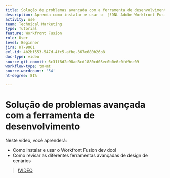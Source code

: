 ```yaml
---
title: Solução de problemas avançada com a ferramenta de desenvolvimento
description: Aprenda como instalar e usar o  [!DNL Adobe Workfront Fusion dev tool] e revise as diferentes ferramentas avançadas de design de cenários que ele oferece.
activity: use
team: Technical Marketing
type: Tutorial
feature: Workfront Fusion
role: User
level: Beginner
jira: KT-9061
exl-id: 4b2bf553-547d-4fc5-afbe-367e680b26b8
doc-type: video
source-git-commit: 6c31f8d2e98ad8cd1880cd03ec0b0e6c0fd9ec09
workflow-type: tm+mt
source-wordcount: '54'
ht-degree: 81%

---
```


# Solução de problemas avançada com a ferramenta de desenvolvimento

Neste vídeo, você aprenderá:

* Como instalar e usar o Workfront Fusion dev dool
* Como revisar as diferentes ferramentas avançadas de design de cenários

>[!VIDEO](https://video.tv.adobe.com/v/335302/?quality=12&learn=on)
